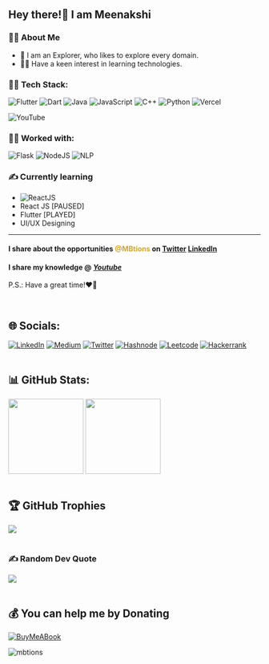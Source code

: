 ## Hey there!👋 I am **Meenakshi**
### 🙋‍♀️ About Me
- 🙌 I am an Explorer, who likes to explore every domain.
- 👩‍💻 Have a keen interest in learning technologies.

### 👩‍💻 Tech Stack:
![Flutter](https://img.shields.io/badge/Flutter-%2302569B.svg?style=for-the-badge&logo=Flutter&logoColor=white) ![Dart](https://img.shields.io/badge/dart-%230175C2.svg?style=for-the-badge&logo=dart&logoColor=white) ![Java](https://img.shields.io/badge/java-%23ED8B00.svg?style=for-the-badge&logo=java&logoColor=white) ![JavaScript](https://img.shields.io/badge/JavaScript-F7DF1E?style=for-the-badge&logo=javascript&logoColor=black) ![C++](https://img.shields.io/badge/c++-%2300599C.svg?style=for-the-badge&logo=c%2B%2B&logoColor=white) ![Python](https://img.shields.io/badge/python-3670A0?style=for-the-badge&logo=python&logoColor=ffdd54) ![Vercel](https://img.shields.io/badge/vercel-%23000000.svg?style=for-the-badge&logo=vercel&logoColor=white)  
  
![YouTube](https://img.shields.io/youtube/channel/views/UCXk7e710P2K1AkxbWfny_Pw)

### 👩‍💻 Worked with:
![Flask](https://img.shields.io/badge/Flask-000000?style=for-the-badge&logo=flask&logoColor=white)
![NodeJS](https://img.shields.io/badge/Node.js-43853D?style=for-the-badge&logo=node.js&logoColor=white)
![NLP](https://img.shields.io/badge/NLP-%230059AC?style=for-the-badge&logoColor=white)

### ✍ Currently learning
- ![ReactJS](https://img.shields.io/badge/React-20232A?style=for-the-badge&logo=react&logoColor=61DAFB)
- React JS [PAUSED]
- Flutter [PLAYED]
- UI/UX Designing
<hr>
<h4>I share about the opportunities <span style="color:goldenrod;">@MBtions</span> on <i class="fab fa-twitter"></i><a target="_blank" href="https://twitter.com/MBtions">Twitter</a> <i class="fab fa-linkedin"></i><a href="https://linkedin.com/in/mbtions" target="_blank">LinkedIn</a></h4>
<h4>I share my knowledge @ <i class="fab fa-youtube"><a href="https://www.youtube.com/channel/UCXk7e710P2K1AkxbWfny_Pw" target="_blank">Youtube</a></i></h4>

<p>P.S.: Have a great time!❤💜</p>

<br>

## 🌐 Socials:
[![LinkedIn](https://img.shields.io/badge/LinkedIn-%230077B5.svg?logo=linkedin&logoColor=white)](https://linkedin.com/in/mbtions) [![Medium](https://img.shields.io/badge/Medium-12100E?logo=medium&logoColor=white)](https://medium.com/@mbtions) [![Twitter](https://img.shields.io/badge/Twitter-%231DA1F2.svg?logo=Twitter&logoColor=white)](https://twitter.com/meenakshixd) [![Hashnode](https://img.shields.io/badge/Hashnode-2962FF?style=flat&logo=hashnode&logoColor=white)](https://hashnode.com/@minax) [![Leetcode](https://img.shields.io/badge/-LeetCode-1f1f1f?style=flat&logo=LeetCode&logoColor=orange)](https://leetcode.com/meenakshibharadwaj/) [![Hackerrank](https://img.shields.io/badge/-Hackerrank-2EC866?style=for-the-badge&logo=HackerRank&logoColor=white)](https://www.hackerrank.com/meenakshibharad1) <br><br>

## 📊 GitHub Stats:
<img src="https://github-readme-stats-abhishekdoshi26.vercel.app/api?username=mbtions&theme=highcontrast&hide_border=false&include_all_commits=true&count_private=true" height=150px>  <img src="https://github-readme-streak-stats.herokuapp.com/?user=mbtions&theme=highcontrast&hide_border=false" height=150px><br/><br>

## 🏆 GitHub Trophies
![](https://github-profile-trophy.vercel.app/?username=mbtions&theme=radical&no-frame=false&no-bg=false&margin-w=4)<br><br>

### ✍️ Random Dev Quote
![](https://quotes-github-readme.vercel.app/api?type=horizontal&theme=merko)<br><br>

<!--##  Tech Stack:
 ![Firebase](https://img.shields.io/badge/firebase-%23039BE5.svg?style=flat&logo=firebase) ![Heroku](https://img.shields.io/badge/heroku-%23430098.svg?style=flat&logo=heroku&logoColor=white)  ![Netlify](https://img.shields.io/badge/netlify-%23000000.svg?style=flat&logo=netlify&logoColor=#00C7B7) 	![Figma](https://img.shields.io/badge/figma-%23F24E1E.svg?style=flat&logo=figma&logoColor=white) ![Adobe Illustrator](https://img.shields.io/badge/adobeillustrator-%23FF9A00.svg?style=flat&logo=adobeillustrator&logoColor=white) ![Canva](https://img.shields.io/badge/Canva-%2300C4CC.svg?style=flat&logo=Canva&logoColor=white) ![Dribbble](https://img.shields.io/badge/Dribbble-EA4C89?style=flat&logo=dribbble&logoColor=white)  ![Jira](https://img.shields.io/badge/jira-%230A0FFF.svg?style=flat&logo=jira&logoColor=white) ![Notion](https://img.shields.io/badge/Notion-%23000000.svg?style=flat&logo=notion&logoColor=white) <br><br>-->
<!--## 🐦 Latest Tweet
[![Link](https://gtce.itsvg.in/api?username=meenakshixd)](https://twitter.com/meenakshixd/)<br><br>-->

## 💰 You can help me by Donating
[![BuyMeABook](https://img.shields.io/badge/Buy%20Me%20a%20Book-ffdd00?style=for-the-badge&logo=buy-me-a-book&logoColor=black)](https://buymeacoffee.com/mbtions) 

<img src="https://komarev.com/ghpvc/?username=mbtions&label=visitors&color=blue&style=flat" alt="mbtions" />
